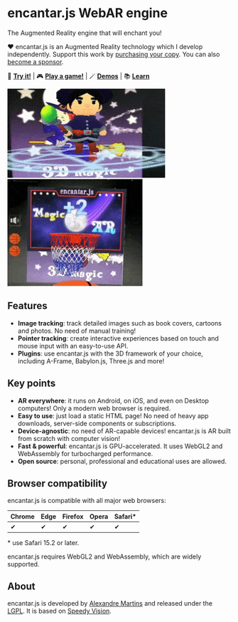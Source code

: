 # encantar.js WebAR engine

The Augmented Reality engine that will enchant you!

:heart: encantar.js is an Augmented Reality technology which I develop independently. Support this work by [purchasing your copy](https://ko-fi.com/s/3ee4182cb6). You can also [become a sponsor](https://github.com/sponsors/alemart).

:star2: **[Try it!](https://encantar.dev/demos/hello-aframe/poster.html)** | :video_game: **[Play a game!](https://encantar.dev/demos/basketball/poster.html)** | :magic_wand: **[Demos](https://encantar.dev/demos/)** | :books: **[Learn](https://encantar.dev/)**

[![Demo](docs/img/mage.gif)](https://encantar.dev/demos/hello-aframe/poster.html) [![Game](docs/img/basketball.gif)](https://encantar.dev/demos/basketball/poster.html)

## Features

* **Image tracking**: track detailed images such as book covers, cartoons and photos. No need of manual training!
* **Pointer tracking**: create interactive experiences based on touch and mouse input with an easy-to-use API.
* **Plugins**: use encantar.js with the 3D framework of your choice, including A-Frame, Babylon.js, Three.js and more!

## Key points

* **AR everywhere**: it runs on Android, on iOS, and even on Desktop computers! Only a modern web browser is required.
* **Easy to use**: just load a static HTML page! No need of heavy app downloads, server-side components or subscriptions.
* **Device-agnostic**: no need of AR-capable devices! encantar.js is AR built from scratch with computer vision!
* **Fast & powerful**: encantar.js is GPU-accelerated. It uses WebGL2 and WebAssembly for turbocharged performance.
* **Open source**: personal, professional and educational uses are allowed.

## Browser compatibility

encantar.js is compatible with all major web browsers:

| Chrome | Edge | Firefox | Opera | Safari* |
| ------ | ---- | ------- | ----- | ------- |
| ✔      | ✔    | ✔       | ✔     | ✔       |

\* use Safari 15.2 or later.

encantar.js requires WebGL2 and WebAssembly, which are widely supported.

## About

encantar.js is developed by [Alexandre Martins](https://github.com/alemart) and released under the [LGPL](LICENSE.md). It is based on [Speedy Vision](https://github.com/alemart/speedy-vision).
